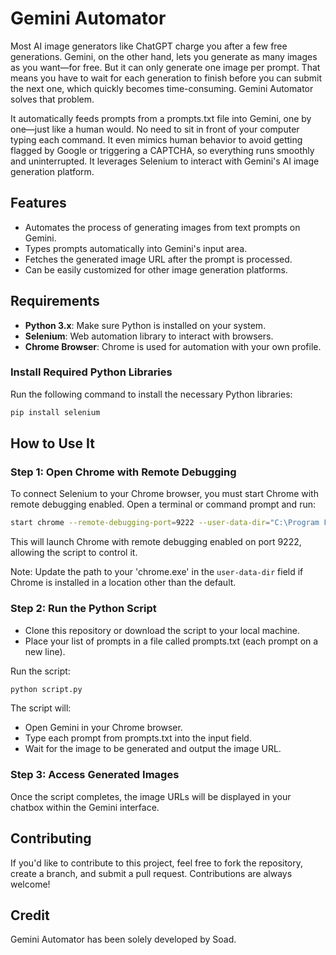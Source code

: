 # Gemini Automator
Most AI image generators like ChatGPT charge you after a few free generations. Gemini, on the other hand, lets you generate as many images as you want—for free. But it can only generate one image per prompt. That means you have to wait for each generation to finish before you can submit the next one, which quickly becomes time-consuming. Gemini Automator solves that problem.

It automatically feeds prompts from a prompts.txt file into Gemini, one by one—just like a human would. No need to sit in front of your computer typing each command. It even mimics human behavior to avoid getting flagged by Google or triggering a CAPTCHA, so everything runs smoothly and uninterrupted. It leverages Selenium to interact with Gemini's AI image generation platform.

## Features

- Automates the process of generating images from text prompts on Gemini.
- Types prompts automatically into Gemini's input area.
- Fetches the generated image URL after the prompt is processed.
- Can be easily customized for other image generation platforms.

## Requirements

- **Python 3.x**: Make sure Python is installed on your system.
- **Selenium**: Web automation library to interact with browsers.
- **Chrome Browser**: Chrome is used for automation with your own profile.

### Install Required Python Libraries

Run the following command to install the necessary Python libraries:

```bash
pip install selenium
```

## How to Use It

### Step 1: Open Chrome with Remote Debugging
To connect Selenium to your Chrome browser, you must start Chrome with remote debugging enabled. Open a terminal or command prompt and run:

```bash
start chrome --remote-debugging-port=9222 --user-data-dir="C:\Program Files\Google\Chrome\Application\chrome.exe""
```

This will launch Chrome with remote debugging enabled on port 9222, allowing the script to control it.

Note: Update the path to your 'chrome.exe' in the ```user-data-dir``` field if Chrome is installed in a location other than the default.

### Step 2: Run the Python Script
- Clone this repository or download the script to your local machine.
- Place your list of prompts in a file called prompts.txt (each prompt on a new line).

Run the script:

```bash
python script.py
```
The script will:

- Open Gemini in your Chrome browser.
- Type each prompt from prompts.txt into the input field.
- Wait for the image to be generated and output the image URL.

### Step 3: Access Generated Images
Once the script completes, the image URLs will be displayed in your chatbox within the Gemini interface.

## Contributing
If you'd like to contribute to this project, feel free to fork the repository, create a branch, and submit a pull request. Contributions are always welcome!

## Credit
Gemini Automator has been solely developed by Soad.
